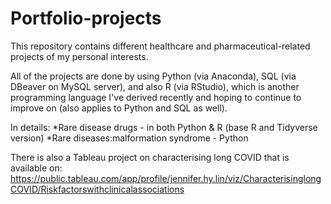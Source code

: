 # Portfolio-projects
This repository contains different healthcare and pharmaceutical-related projects of my personal interests. 

All of the projects are done by using Python (via Anaconda), SQL (via DBeaver on MySQL server), and also R (via RStudio), which is another programming language I've derived recently and hoping to continue to improve on (also applies to Python and SQL as well).

In details:
*Rare disease drugs - in both Python & R (base R and Tidyverse version)
*Rare diseases:malformation syndrome - Python

There is also a Tableau project on characterising long COVID that is available on: https://public.tableau.com/app/profile/jennifer.hy.lin/viz/CharacterisinglongCOVID/Riskfactorswithclinicalassociations
